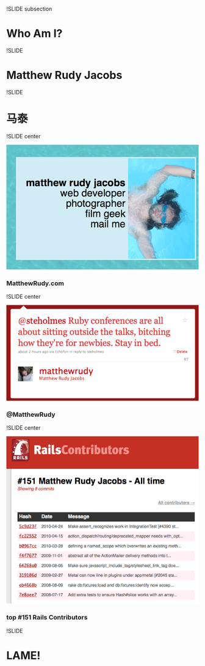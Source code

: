 !SLIDE subsection

# Who Am I?

!SLIDE

# Matthew Rudy Jacobs

!SLIDE

# 马泰

!SLIDE center

![MatthewRudy.com](matthewrudy.com.png)
### MatthewRudy.com

!SLIDE center

![Twitter.com/matthewrudy](mytwitter.png)
### @MatthewRudy

!SLIDE center

![#151 Contributor](number151.png)
### top #151 Rails Contributors

!SLIDE

# LAME!

